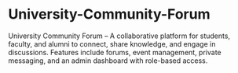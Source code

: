 # University-Community-Forum
University Community Forum – A collaborative platform for students, faculty, and alumni to connect, share knowledge, and engage in discussions. Features include forums, event management, private messaging, and an admin dashboard with role-based access.
